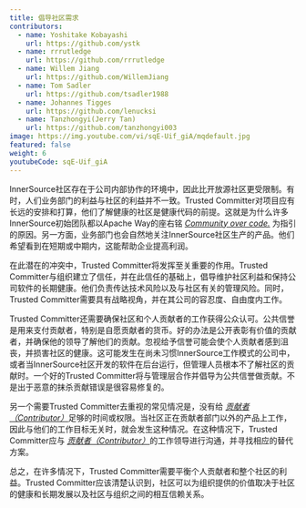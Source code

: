 ```yaml
---
title: 倡导社区需求
contributors:
  - name: Yoshitake Kobayashi
    url: https://github.com/ystk
  - name: rrrutledge
    url: https://github.com/rrrutledge
  - name: Willem Jiang
    url: https://github.com/WillemJiang
  - name: Tom Sadler
    url: https://github.com/tsadler1988
  - name: Johannes Tigges
    url: https://github.com/lenucksi
  - name: Tanzhongyi(Jerry Tan)
    url: https://github.com/tanzhongyi003
image: https://img.youtube.com/vi/sqE-Uif_giA/mqdefault.jpg
featured: false
weight: 6
youtubeCode: sqE-Uif_giA
---
```

<div class="paragraph">
<p>InnerSource社区存在于公司内部协作的环境中，因此比开放源社区更受限制。有时，人们业务部门的利益与社区的利益并不一致。Trusted Committer对项目应有长远的安排和打算，他们了解健康的社区是健康代码的前提。这就是为什么许多InnerSource初始团队都以Apache Way的座右铭 <a href="http://theapacheway.com/community-over-code/"><em>Community over code.</em></a> 为指引的原因。另一方面，业务部门也会自然地关注InnerSource社区生产的产品。他们希望看到在短期或中期内，这能帮助企业提高利润。</p>
</div>
<div class="paragraph">
<p>在此潜在的冲突中，Trusted Committer将发挥至关重要的作用。Trusted Committer与组织建立了信任，并在此信任的基础上，倡导维护社区利益和保持公司软件的长期健康。他们负责传达技术风险以及与社区有关的管理风险。同时，Trusted Committer需要具有战略视角，并在其公司的容忍度、自由度内工作。</p>
</div>
<div class="paragraph">
<p>Trusted Committer还需要确保社区和个人贡献者的工作获得公众认可。公共信誉是用来支付贡献者，特别是自愿贡献者的货币。好的办法是公开表彰有价值的贡献者，并确保他的领导了解他们的贡献。忽视给予信誉可能会使个人贡献者感到沮丧，并损害社区的健康。这可能发生在尚未习惯InnerSource工作模式的公司中，或者当InnerSource社区开发的软件在后台运行，但管理人员根本不了解社区的贡献时。一个好的Trusted Committer将与管理层合作并倡导为公共信誉做贡献。不是出于恶意的抹杀贡献错误是很容易修复的。</p>
</div>
<div class="paragraph">
<p>另一个需要Trusted Committer去重视的常见情况是，没有给 <a href="https://innersourcecommons.org/zh/learn/learning-path/contributor"><em>贡献者（Contributor）</em></a>足够的时间或权限。当社区正在贡献者部门以外的产品上工作，因此与他们的工作目标无关时，就会发生这种情况。在这种情况下，Trusted Committer应与 <a href="https://innersourcecommons.org/zh/learn/learning-path/contributor"><em>贡献者（Contributor）</em></a>的工作领导进行沟通，并寻找相应的替代方案。</p>
</div>
<div class="paragraph">
<p>总之，在许多情况下，Trusted Committer需要平衡个人贡献者和整个社区的利益。Trusted Committer应该清楚认识到，社区可以为组织提供的价值取决于社区的健康和长期发展以及社区与组织之间的相互信赖关系。</p>
</div>
<!--- This file autogenerated from https://github.com/InnerSourceCommons/InnerSourceLearningPath/blob/master/scripts -->